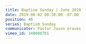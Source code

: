 ```yaml
---
title: Baptism Sunday | June 2019
date: 2019-06-02 08:30:00 -07:00
position: 46
series: Baptism Sunday
communicator: Pastor Jason Graves
vimeo_id: 340008781
---
```


